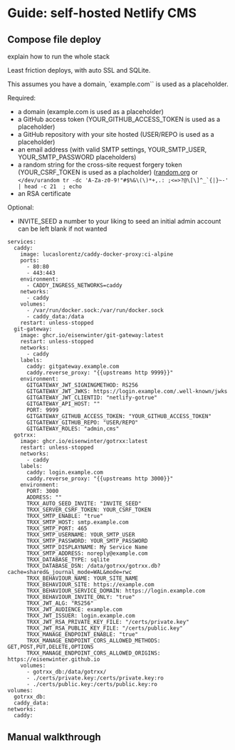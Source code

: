 # Guide: self-hosted Netlify CMS

## Compose file deploy

explain how to run the whole stack

Least friction deploys, with auto SSL and SQLite.

This assumes you have a domain, `example.com`` is used as a placeholder.


Required:

- a domain (example.com is used as a placeholder)
- a GitHub access token (YOUR_GITHUB_ACCESS_TOKEN is used as a placeholder)
- a GitHub repository with your site hosted (USER/REPO is used as a placeholder)
- an email address (with valid SMTP settings, YOUR_SMTP_USER, YOUR_SMTP_PASSWORD placeholders)
- a random string for the cross-site request forgery token (YOUR_CSRF_TOKEN is used as a placholder) ([random.org](https://www.random.org/passwords/?num=1&len=24&format=html&rnd=new) or ```</dev/urandom tr -dc 'A-Za-z0-9!"#$%&\(\)*+,.: ;<=>?@\[\]^_`{|}~-' | head -c 21  ; echo``` 
- an RSA certificate 


Optional:
- INVITE_SEED a number to your liking to seed an initial admin account can be left blank if not wanted

```docker-compose
services:
  caddy:
    image: lucaslorentz/caddy-docker-proxy:ci-alpine
    ports:
      - 80:80
      - 443:443
    environment:
      - CADDY_INGRESS_NETWORKS=caddy
    networks:
      - caddy
    volumes:
      - /var/run/docker.sock:/var/run/docker.sock
      - caddy_data:/data
    restart: unless-stopped
  git-gateway:
    image: ghcr.io/eisenwinter/git-gateway:latest
    restart: unless-stopped
    networks:
      - caddy
    labels:
      caddy: gitgateway.example.com
      caddy.reverse_proxy: "{{upstreams http 9999}}"
    environment:
      GITGATEWAY_JWT_SIGNINGMETHOD: RS256
      GITGATEWAY_JWT_JWKS: https://login.example.com/.well-known/jwks
      GITGATEWAY_JWT_CLIENTID: "netlify-gotrue"
      GITGATEWAY_API_HOST: ""
      PORT: 9999
      GITGATEWAY_GITHUB_ACCESS_TOKEN: "YOUR_GITHUB_ACCESS_TOKEN"
      GITGATEWAY_GITHUB_REPO: "USER/REPO"
      GITGATEWAY_ROLES: "admin,cms"
  gotrxx:
    image: ghcr.io/eisenwinter/gotrxx:latest
    restart: unless-stopped
    networks:
      - caddy
    labels:
      caddy: login.example.com
      caddy.reverse_proxy: "{{upstreams http 3000}}"
    environment:
      PORT: 3000
      ADDRESS: ""
      TRXX_AUTO_SEED_INVITE: "INVITE_SEED"
      TRXX_SERVER_CSRF_TOKEN: YOUR_CSRF_TOKEN
      TRXX_SMTP_ENABLE: "true"
      TRXX_SMTP_HOST: smtp.example.com
      TRXX_SMTP_PORT: 465
      TRXX_SMTP_USERNAME: YOUR_SMTP_USER
      TRXX_SMTP_PASSWORD: YOUR_SMTP_PASSWORD
      TRXX_SMTP_DISPLAYNAME: My Service Name
      TRXX_SMTP_ADDRESS: noreply@example.com
      TRXX_DATABASE_TYPE: sqlite
      TRXX_DATABASE_DSN: /data/gotrxx/gotrxx.db?cache=shared&_journal_mode=WAL&mode=rwc
      TRXX_BEHAVIOUR_NAME: YOUR_SITE_NAME
      TRXX_BEHAVIOUR_SITE: https://example.com
      TRXX_BEHAVIOUR_SERVICE_DOMAIN: https://login.example.com
      TRXX_BEHAVIOUR_INVITE_ONLY: "true"
      TRXX_JWT_ALG: "RS256"
      TRXX_JWT_AUDIENCE: example.com
      TRXX_JWT_ISSUER: login.example.com
      TRXX_JWT_RSA_PRIVATE_KEY_FILE: "/certs/private.key"
      TRXX_JWT_RSA_PUBLIC_KEY_FILE: "/certs/public.key"
      TRXX_MANAGE_ENDPOINT_ENABLE: "true"
      TRXX_MANAGE_ENDPOINT_CORS_ALLOWED_METHODS: GET,POST,PUT,DELETE,OPTIONS
      TRXX_MANAGE_ENDPOINT_CORS_ALLOWED_ORIGINS: https://eisenwinter.github.io
    volumes:
      - gotrxx_db:/data/gotrxx/
      - ./certs/private.key:/certs/private.key:ro
      - ./certs/public.key:/certs/public.key:ro
volumes:
  gotrxx_db:
  caddy_data: 
networks:
  caddy:
```

## Manual walkthrough
